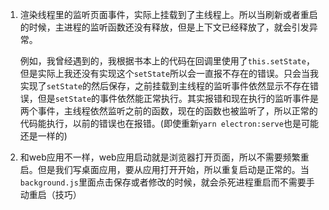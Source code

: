 1. 渲染线程里的监听页面事件，实际上挂载到了主线程上。所以当刷新或者重启的时候，主进程的监听函数还没有释放，但是上下文已经释放了，就会引发异常。

   例如，我曾经遇到的，我根据书本上的代码在回调里使用了`this.setState`，但是实际上我还没有实现这个`setState`所以会一直报不存在的错误。只会当我实现了`setState`的然后保存，之前挂载到主线程的监听事件依然显示不存在错误，但是`setState`的事件依然能正常执行。其实报错和现在执行的监听事件是两个事件，主线程依然监听之前的函数，现在的函数也被监听了，所以正常的代码能执行，以前的错误也在报错。(即使重新`yarn electron:serve`也是可能还是一样的)

2. 和web应用不一样，web应用启动就是浏览器打开页面，所以不需要频繁重启。但是我们写桌面应用，要从应用打开开始，所以重复启动是正常的。当`background.js`里面点击保存或者修改的时候，就会杀死进程重启而不需要手动重启（技巧）

